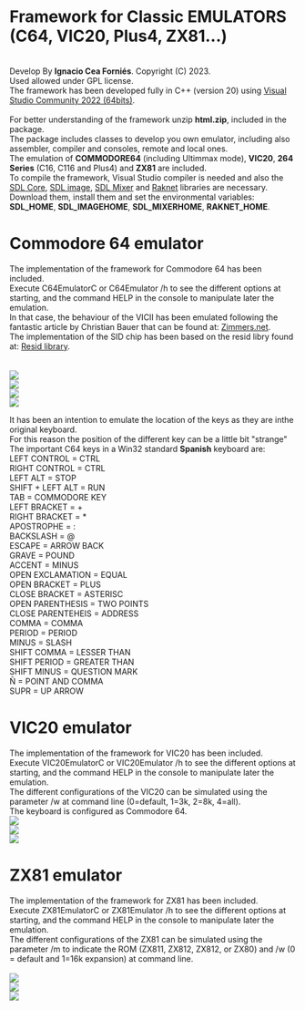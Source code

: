 <h1><b>Framework for Classic EMULATORS (C64, VIC20, Plus4, ZX81...)</b></h1><br>
Develop By <b>Ignacio Cea Forniés</b>. Copyright (C) 2023.<br>
Used allowed under GPL license.<br>
The framework has been developed fully in C++ (version 20) using <a href="https://visualstudio.microsoft.com/es/vs/">Visual Studio Community 2022 (64bits)</a>.<br><br>
For better understanding of the framework unzip <b>html.zip</b>, included in the package.<br>
The package includes classes to develop you own emulator, including also assembler, compiler and consoles, remote and local ones.<br>
The emulation of <b>COMMODORE64</b> (including Ultimmax mode), <b>VIC20</b>, <b>264 Series</b> (C16, C116 and Plus4) and <b>ZX81</b> are included.<br>
To compile the framework, Visual Studio compiler is needed and also the <a href="https://github.com/libsdl-org/SDL/releases/tag/release-2.26.2">SDL Core</a>, <a href="https://www.libsdl.org/projects/SDL_image/release/">SDL image</a>, <a href="https://github.com/libsdl-org/SDL_mixer">SDL Mixer</a> and <a href="https://github.com/facebookarchive/RakNet">Raknet</a> libraries are necessary. Download them, install them and set the environmental variables: <b>SDL_HOME</b>, <b>SDL_IMAGEHOME</b>, <b>SDL_MIXERHOME</b>, <b>RAKNET_HOME</b>.<br>

<h1><b>Commodore 64 emulator</b></h1>
The implementation of the framework for Commodore 64 has been included.<br>
Execute C64EmulatorC or C64Emulator /h to see the different options at starting, and the command HELP in the console to manipulate later the emulation.<br>
In that case, the behaviour of the VICII has been emulated following the fantastic article by Christian Bauer that can be found at: <a href="http://www.zimmers.net/cbmpics/cbm/c64/vic-ii.txt">Zimmers.net</a>.<br>
The implementation of the SID chip has been based on the resid libry found at: <a href="http://www.zimmers.net/anonftp/pub/cbm/crossplatform/emulators/resid/index.html">Resid library</a>.<br><br><br>
<img src="./docs/C64Data/Picture1.png"/><br>
<img src="./docs/C64Data/Picture2.png"/><br>
<img src="./docs/C64Data/Picture3.png"/><br>
<img src="./docs/C64Data/Picture4.png"/><br>

It has been an intention to emulate the location of the keys as they are inthe original keyboard.<br>
For this reason the position of the different key can be a little bit "strange"<br>
The important C64 keys in a Win32 standard <b>Spanish</b> keyboard are:<br>
LEFT CONTROL         = CTRL<br>
RIGHT CONTROL        = CTRL<br>
LEFT ALT             = STOP<br>
SHIFT + LEFT ALT     = RUN<br>
TAB                  = COMMODORE KEY<br>
LEFT BRACKET         = +<br>
RIGHT BRACKET        = *<br>
APOSTROPHE           = :<br>
BACKSLASH            = @<br>
ESCAPE               = ARROW BACK<br>
GRAVE                = POUND<br>
ACCENT               = MINUS<br>
OPEN EXCLAMATION     = EQUAL<br>
OPEN BRACKET         = PLUS<br>
CLOSE BRACKET        = ASTERISC<br>
OPEN PARENTHESIS     = TWO POINTS<br>
CLOSE PARENTEHEIS    = ADDRESS<br>
COMMA                = COMMA<br>
PERIOD               = PERIOD<br>
MINUS                = SLASH<br>
SHIFT COMMA          = LESSER THAN<br>
SHIFT PERIOD         = GREATER THAN<br>
SHIFT MINUS          = QUESTION MARK<br>
Ñ                    = POINT AND COMMA<br>
SUPR                 = UP ARROW<br>

<h1><b>VIC20 emulator</b></h1>
The implementation of the framework for VIC20 has been included.<br>
Execute VIC20EmulatorC or VIC20Emulator /h to see the different options at starting, and the command HELP in the console to manipulate later the emulation.<br>
The different configurations of the VIC20 can be simulated using the parameter /w at command line (0=default, 1=3k, 2=8k, 4=all).<br>
The keyboard is configured as Commodore 64.<br>
<img src="./docs/VIC20Data/Picture1.png"/><br>
<img src="./docs/VIC20Data/Picture2.png"/><br>
<img src="./docs/VIC20Data/Picture3.png"/>

<h1><b>ZX81 emulator</b></h1>
The implementation of the framework for ZX81 has been included.<br>
Execute ZX81EmulatorC or ZX81Emulator /h to see the different options at starting, and the command HELP in the console to manipulate later the emulation.<br>
The different configurations of the ZX81 can be simulated using the parameter /m to indicate the ROM (ZX811, ZX812, ZX812, or ZX80) and /w (0 = default and 1=16k expansion) at command line.<br><br>
<img src="./docs/ZX81Data/Picture1.png"/><br>
<img src="./docs/ZX81Data/Picture2.png"/><br>
<img src="./docs/ZX81Data/Picture3.png"/>
